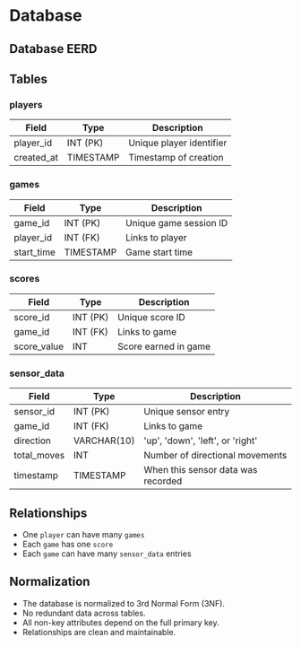 # Database

## Database EERD

## Tables

### players

| Field       | Type        | Description                |
|-------------|-------------|----------------------------|
| player_id   | INT (PK)    | Unique player identifier   |
| created_at  | TIMESTAMP   | Timestamp of creation      |

### games

| Field       | Type        | Description                      |
|-------------|-------------|----------------------------------|
| game_id     | INT (PK)    | Unique game session ID           |
| player_id   | INT (FK)    | Links to player                  |
| start_time  | TIMESTAMP   | Game start time                  |

### scores

| Field        | Type        | Description             |
|--------------|-------------|-------------------------|
| score_id     | INT (PK)    | Unique score ID         |
| game_id      | INT (FK)    | Links to game           |
| score_value  | INT         | Score earned in game    |

### sensor_data

| Field         | Type         | Description                             |
|---------------|--------------|-----------------------------------------|
| sensor_id     | INT (PK)     | Unique sensor entry                     |
| game_id       | INT (FK)     | Links to game                           |
| direction     | VARCHAR(10)  | 'up', 'down', 'left', or 'right'        |
| total_moves   | INT          | Number of directional movements         |
| timestamp     | TIMESTAMP    | When this sensor data was recorded      |

## Relationships

- One `player` can have many `games`
- Each `game` has one `score`
- Each `game` can have many `sensor_data` entries

## Normalization

- The database is normalized to 3rd Normal Form (3NF).
- No redundant data across tables.
- All non-key attributes depend on the full primary key.
- Relationships are clean and maintainable.